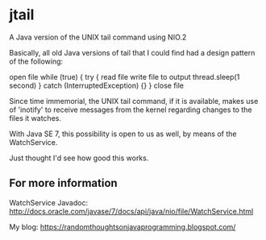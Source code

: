 jtail
=====

A Java version of the UNIX tail command using NIO.2

Basically, all old Java versions of tail that I could find had a design pattern of the following:

open file
while (true)
{
    try
    {
        read file
        write file to output
        thread.sleep(1 second)
    } catch (InterruptedException) {}
}
close file

Since time immemorial, the UNIX tail command, if it is available, makes use of 'inotify' to receive
messages from the kernel regarding changes to the files it watches.

With Java SE 7, this possibility is open to us as well, by means of the WatchService.

Just thought I'd see how good this works.

For more information
--------------------

WatchService Javadoc:
http://docs.oracle.com/javase/7/docs/api/java/nio/file/WatchService.html

My blog:
https://randomthoughtsonjavaprogramming.blogspot.com/


